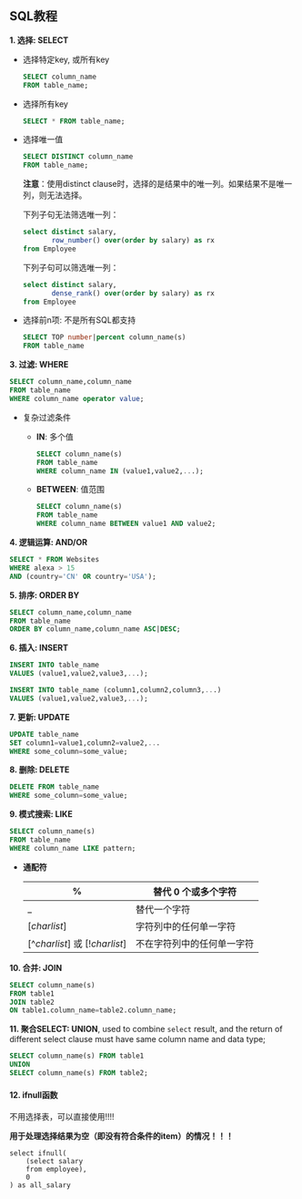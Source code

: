 ## SQL教程

**1.  选择: SELECT**

- 选择特定key, 或所有key

    ```sql
    SELECT column_name
    FROM table_name;
    ```

- 选择所有key

    ```sql
    SELECT * FROM table_name;
    ```

- 选择唯一值

    ```sql
    SELECT DISTINCT column_name
    FROM table_name;
    ```

    **注意**：使用distinct clause时，选择的是结果中的唯一列。如果结果不是唯一列，则无法选择。

    下列子句无法筛选唯一列：

    ```sql
    select distinct salary,
           row_number() over(order by salary) as rx
    from Employee
    ```

    下列子句可以筛选唯一列：

    ```sql
    select distinct salary,
           dense_rank() over(order by salary) as rx
    from Employee
    ```

- 选择前n项: 不是所有SQL都支持

    ```sql
    SELECT TOP number|percent column_name(s)
    FROM table_name
    ```

**3. 过滤: WHERE**

```sql
SELECT column_name,column_name
FROM table_name
WHERE column_name operator value;
```

- 复杂过滤条件

    -  **IN**: 多个值

        ```sql
        SELECT column_name(s)
        FROM table_name
        WHERE column_name IN (value1,value2,...);
        ```

    - **BETWEEN**: 值范围

        ```sql
        SELECT column_name(s)
        FROM table_name
        WHERE column_name BETWEEN value1 AND value2;
        ```

**4. 逻辑运算: AND/OR**

```sql
SELECT * FROM Websites
WHERE alexa > 15
AND (country='CN' OR country='USA');
```

**5. 排序: ORDER BY**

```sql
SELECT column_name,column_name
FROM table_name
ORDER BY column_name,column_name ASC|DESC;
```

**6. 插入: INSERT**

```sql
INSERT INTO table_name
VALUES (value1,value2,value3,...);

INSERT INTO table_name (column1,column2,column3,...)
VALUES (value1,value2,value3,...);
```

**7. 更新: UPDATE**

```sql
UPDATE table_name
SET column1=value1,column2=value2,...
WHERE some_column=some_value;
```

**8. 删除: DELETE**

```sql
DELETE FROM table_name
WHERE some_column=some_value;
```

**9. 模式搜索: LIKE**

```sql
SELECT column_name(s)
FROM table_name
WHERE column_name LIKE pattern;
```

- **通配符**

    | %                              | 替代 0 个或多个字符        |
    | ------------------------------ | -------------------------- |
    | _                              | 替代一个字符               |
    | [*charlist*]                   | 字符列中的任何单一字符     |
    | [^*charlist*] 或 [!*charlist*] | 不在字符列中的任何单一字符 |

**10. 合并: JOIN**

```sql
SELECT column_name(s)
FROM table1
JOIN table2
ON table1.column_name=table2.column_name;
```

**11. 聚合SELECT: UNION**, used to combine `select` result, and the return of different select clause must have same column name and data type;

```sql
SELECT column_name(s) FROM table1
UNION
SELECT column_name(s) FROM table2;
```

#### 12. ifnull函数

不用选择表，可以直接使用!!!!

**用于处理选择结果为空（即没有符合条件的item）的情况！！！** 

```mysql
select ifnull(
	(select salary
    from employee),
    0
) as all_salary
```
